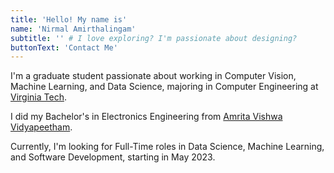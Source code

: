 ```yaml
---
title: 'Hello! My name is'
name: 'Nirmal Amirthalingam'
subtitle: '' # I love exploring? I'm passionate about designing?
buttonText: 'Contact Me'
---
```


I'm a graduate student passionate about working in Computer Vision, Machine Learning, and Data Science, majoring in Computer Engineering at [Virginia Tech](https://www.vt.edu/). 

I did my Bachelor's in Electronics Engineering from [Amrita Vishwa Vidyapeetham](https://www.amrita.edu/campus/coimbatore/). 

Currently, I'm looking for Full-Time roles in Data Science, Machine Learning, and Software Development, starting in May 2023.